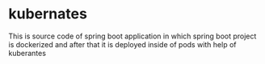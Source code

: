 # kubernates
This is source code of spring boot application in which spring boot project is dockerized and after that it is deployed inside of pods with help of kuberantes 
